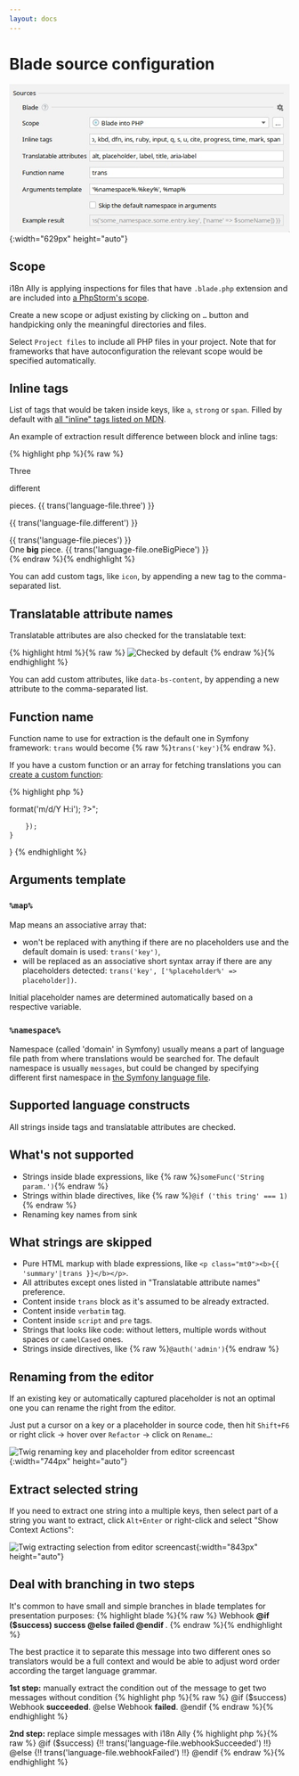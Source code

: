 ```yaml
---
layout: docs
---
```


# Blade source configuration

![Blade Source Code Preferences screenshot](assets/blade-preferences.png){:width="629px" height="auto"}

## Scope

i18n Ally is applying inspections for files that have `.blade.php` extension and are included into
[a PhpStorm's scope](https://www.jetbrains.com/help/phpstorm/settings-scopes.html#d55e18f7).

Create a new scope or adjust existing by clicking on `…` button and handpicking only the meaningful directories and files.

Select `Project files` to include all PHP files in your project. Note that for frameworks that have autoconfiguration
the relevant scope would be specified automatically.

## Inline tags

List of tags that would be taken inside keys, like `a`, `strong` or `span`. Filled by default with
[all "inline" tags listed on MDN](https://developer.mozilla.org/en-US/docs/Web/HTML/Inline_elements#elements).

An example of extraction result difference between block and inline tags:

{% highlight php %}{% raw %}
<div>
    Three <p>different</p> pieces.
    {{ trans('language-file.three') }} <p>{{ trans('language-file.different') }}</p> {{ trans('language-file.pieces') }}
</div>
<div>
    One <b>big</b> piece.
    {{ trans('language-file.oneBigPiece') }}
</div>
{% endraw %}{% endhighlight %}

You can add custom tags, like `icon`, by appending a new tag to the comma-separated list.

## Translatable attribute names

Translatable attributes are also checked for the translatable text:

{% highlight html %}{% raw %}
<img src="…"
     alt="Checked by default"
     title="Checked by default"
     data-bs-content="Requires configuration" />
{% endraw %}{% endhighlight %}

You can add custom attributes, like `data-bs-content`, by appending a new attribute to the comma-separated list.

## Function name

Function name to use for extraction is the default one in Symfony framework: `trans` would become 
{% raw %}`trans('key')`{% endraw %}.

If you have a custom function or an array for fetching translations you can 
[create a custom function](https://laravel.com/docs/5.8/blade#extending-blade):

{% highlight php %}
<?php

namespace App\Providers;

use Illuminate\Support\Facades\Blade;
use Illuminate\Support\ServiceProvider;

class AppServiceProvider extends ServiceProvider
{
    /**
     * Register bindings in the container.
     *
     * @return void
     */
    public function register()
    {
        //
    }

    /**
     * Bootstrap any application services.
     *
     * @return void
     */
    public function boot()
    {
        Blade::directive('datetime', function ($expression) {
            return "<?php echo ($expression)->format('m/d/Y H:i'); ?>";
        });
    }
}
{% endhighlight %}


## Arguments template

### `%map%`

Map means an associative array that:

* won't be replaced with anything if there are no placeholders use and the default domain is used: `trans('key')`,
* will be replaced as an associative short syntax array if there are any placeholders detected: 
`trans('key', ['%placeholder%' => placeholder])`.

Initial placeholder names are determined automatically based on a respective variable.

### `%namespace%`

Namespace (called 'domain' in Symfony) usually means a part of language file path from where translations would be searched for. The default 
namespace is usually `messages`, but could be changed by specifying different first namespace in 
[the Symfony language file](/configure-language-files/symfony).

## Supported language constructs

All strings inside tags and translatable attributes are checked.

## What's not supported

* Strings inside blade expressions, like {% raw %}`someFunc('String param.')`{% endraw %}
* Strings within blade directives, like {% raw %}`@if ('this tring' === 1)`{% endraw %}
* Renaming key names from sink

## What strings are skipped

* Pure HTML markup with blade expressions, like `<p class="mt0"><b>{{ 'summary'|trans }}</b></p>`.
* All attributes except ones listed in "Translatable attribute names" preference.
* Content inside `trans` block as it's assumed to be already extracted.
* Content inside `verbatim` tag.
* Content inside `script` and `pre` tags.
* Strings that looks like code: without letters, multiple words without spaces or `camelCased` ones.
* Strings inside directives, like {% raw %}`@auth('admin')`{% endraw %}

## Renaming from the editor

If an existing key or automatically captured placeholder is not an optimal one you can rename the right from the editor.

Just put a cursor on a key or a placeholder in source code, then hit `Shift+F6`<br>or right click → hover over `Refactor` → click on `Rename…`:

![Twig renaming key and placeholder from editor screencast](assets/twig-renaming.gif){:width="744px" height="auto"}

## Extract selected string

If you need to extract one string into a multiple keys, then select part of a string you want to extract, click `Alt+Enter` or right-click and select "Show Context Actions":

![Twig extracting selection from editor screencast](assets/twig-extract-selection.gif){:width="843px" height="auto"}

## Deal with branching in two steps

It's common to have small and simple branches in blade templates for presentation purposes:
{% highlight blade %}{% raw %}
Webhook <strong> @if ($success) success @else failed @endif </strong>.
{% endraw %}{% endhighlight %}

The best practice it to separate this message into two different ones so translators would be a full context and would 
be able to adjust word order according the target language grammar.

**1st step:** manually extract the condition out of the message to get two messages without condition
{% highlight php %}{% raw %}
@if ($success)
Webhook <strong>succeeded</strong>.
@else
Webhook <strong>failed</strong>.
@endif
{% endraw %}{% endhighlight %}


**2nd step:** replace simple messages with i18n Ally
{% highlight php %}{% raw %}
@if ($success)
{!! trans('language-file.webhookSucceeded') !!}
@else
{!! trans('language-file.webhookFailed') !!}
@endif
{% endraw %}{% endhighlight %}
